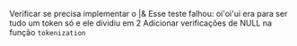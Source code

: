 Verificar se precisa implementar o |&
Esse teste falhou: oi'oi'ui    era para ser tudo um token só e ele dividiu em 2
Adicionar verificações de NULL na função `tokenization`
